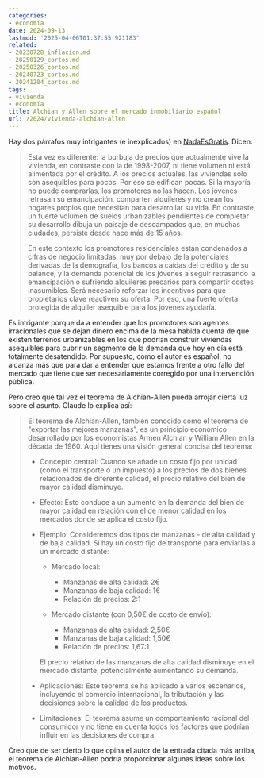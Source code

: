 ```yaml
---
categories:
- economía
date: 2024-09-13
lastmod: '2025-04-06T01:37:55.921183'
related:
- 20230728_inflacion.md
- 20250129_cortos.md
- 20250326_cortos.md
- 20240723_cortos.md
- 20241204_cortos.md
tags:
- vivienda
- economía
title: Alchian y Allen sobre el mercado inmobiliario español
url: /2024/vivienda-alchian-allen
---
```


Hay dos párrafos muy intrigantes (e inexplicados) en [NadaEsGratis](https://nadaesgratis.es/admin/el-sistema-ya-no-financia-burbujas). Dicen:

> Esta vez es diferente: la burbuja de precios que actualmente vive la vivienda, en contraste con la de 1998-2007, ni tiene volumen ni está alimentada por el crédito. A los precios actuales, las viviendas solo son asequibles para pocos. Por eso se edifican pocas. Si la mayoría no puede comprarlas, los promotores no las hacen. Los jóvenes retrasan su emancipación, comparten alquileres y no crean los hogares propios que necesitan para desarrollar su vida. En contraste, un fuerte volumen de suelos urbanizables pendientes de completar su desarrollo dibuja un paisaje de descampados que, en muchas ciudades, persiste desde hace más de 15 años.
>
> En este contexto los promotores residenciales están condenados a cifras de negocio limitadas, muy por debajo de la potenciales derivadas de la demografía, los bancos a caídas del crédito y de su balance, y la demanda potencial de los jóvenes a seguir retrasando la emancipación o sufriendo alquileres precarios para compartir costes inasumibles. Será necesario reforzar los incentivos para que propietarios clave reactiven su oferta. Por eso, una fuerte oferta protegida de alquiler asequible para los jóvenes ayudaría.

Es intrigante porque da a entender que los promotores son agentes irracionales que se dejan dinero encima de la mesa habida cuenta de que existen terrenos urbanizables en los que podrían construir viviendas asequibles para cubrir un segmento de la demanda que hoy en día está totalmente desatendido. Por supuesto, como el autor es español, no alcanza más que para dar a entender que estamos frente a otro fallo del mercado que tiene que ser necesariamente corregido por una intervención pública.

Pero creo que tal vez el teorema de Alchian-Allen pueda arrojar cierta luz sobre el asunto. Claude lo explica así:

> El teorema de Alchian-Allen, también conocido como el teorema de "exportar las mejores manzanas", es un principio económico desarrollado por los economistas Armen Alchian y William Allen en la década de 1960. Aquí tienes una visión general concisa del teorema:
>
> - Concepto central: Cuando se añade un costo fijo por unidad (como el transporte o un impuesto) a los precios de dos bienes relacionados de diferente calidad, el precio relativo del bien de mayor calidad disminuye.
> - Efecto: Esto conduce a un aumento en la demanda del bien de mayor calidad en relación con el de menor calidad en los mercados donde se aplica el costo fijo.
> - Ejemplo: Consideremos dos tipos de manzanas - de alta calidad y de baja calidad. Si hay un costo fijo de transporte para enviarlas a un mercado distante:
>   - Mercado local:
>       - Manzanas de alta calidad: 2€
>       - Manzanas de baja calidad: 1€
>       - Relación de precios: 2:1
>
>   - Mercado distante (con 0,50€ de costo de envío):
>       - Manzanas de alta calidad: 2,50€
>       - Manzanas de baja calidad: 1,50€
>       - Relación de precios: 1,67:1
>
>   El precio relativo de las manzanas de alta calidad disminuye en el mercado distante, potencialmente aumentando su demanda.
>
> - Aplicaciones: Este teorema se ha aplicado a varios escenarios, incluyendo el comercio internacional, la tributación y las decisiones sobre la calidad de los productos.
> - Limitaciones: El teorema asume un comportamiento racional del consumidor y no tiene en cuenta todos los factores que podrían influir en las decisiones de compra.

Creo que de ser cierto lo que opina el autor de la entrada citada más arriba, el teorema de Alchian-Allen podría proporcionar algunas ideas sobre los motivos.